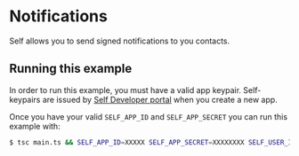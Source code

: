 # Notifications

Self allows you to send signed notifications to you contacts.

## Running this example

In order to run this example, you must have a valid app keypair. Self-keypairs are issued by [Self Developer portal](https://developer.joinself.com/) when you create a new app.

Once you have your valid `SELF_APP_ID` and `SELF_APP_SECRET` you can run this example with:


```bash
$ tsc main.ts && SELF_APP_ID=XXXXX SELF_APP_SECRET=XXXXXXXX SELF_USER_ID="<your_self_id>" node main.js
```
